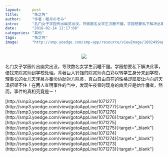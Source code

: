 ```yaml
---
layout:     post
title:      "兔之角"
author:     "作者：睦月のぞみ"
intro:      "名门女子学园传出幽灵出没，导致数名女学生沉睡不醒。学园想要私下解决此事，便找来除灵师到学校处理。背著巨大铃铛的除灵师真白彩以转学生身分来到学校，理事长的女儿天泽泉亦奉命协助对方除灵，真白自由自在的性格却屡屡让内向的天泽招架不住！在两人查明事件的当中，发现午夜零时现身的幽灵应是始作俑者，然而，事件的真相究竟是－！"
date:       "2018-02-14 12:17:08"
categories: "其他"
tags:       "兔之角"
image:      "http://smp.yoedge.com/smp-app/resource/viewImage/1002499appline.png"
---
```

<div style="text-align: center">
<p><img src="http://smp.yoedge.com/smp-app/resource/viewImage/1002499appline.png"/></p>
</div>
<p class="post-meta">
<span>名门女子学园传出幽灵出没，导致数名女学生沉睡不醒。学园想要私下解决此事，便找来除灵师到学校处理。背著巨大铃铛的除灵师真白彩以转学生身分来到学校，理事长的女儿天泽泉亦奉命协助对方除灵，真白自由自在的性格却屡屡让内向的天泽招架不住！在两人查明事件的当中，发现午夜零时现身的幽灵应是始作俑者，然而，事件的真相究竟是－！</span>
</p>
[http://smp3.yoedge.com/view/gotoAppLine/1071277](http://smp3.yoedge.com/view/gotoAppLine/1071277){:target="_blank"}
[http://smp3.yoedge.com/view/gotoAppLine/1071276](http://smp3.yoedge.com/view/gotoAppLine/1071276){:target="_blank"}
[http://smp3.yoedge.com/view/gotoAppLine/1071275](http://smp3.yoedge.com/view/gotoAppLine/1071275){:target="_blank"}
[http://smp3.yoedge.com/view/gotoAppLine/1071274](http://smp3.yoedge.com/view/gotoAppLine/1071274){:target="_blank"}
[http://smp3.yoedge.com/view/gotoAppLine/1071273](http://smp3.yoedge.com/view/gotoAppLine/1071273){:target="_blank"}



